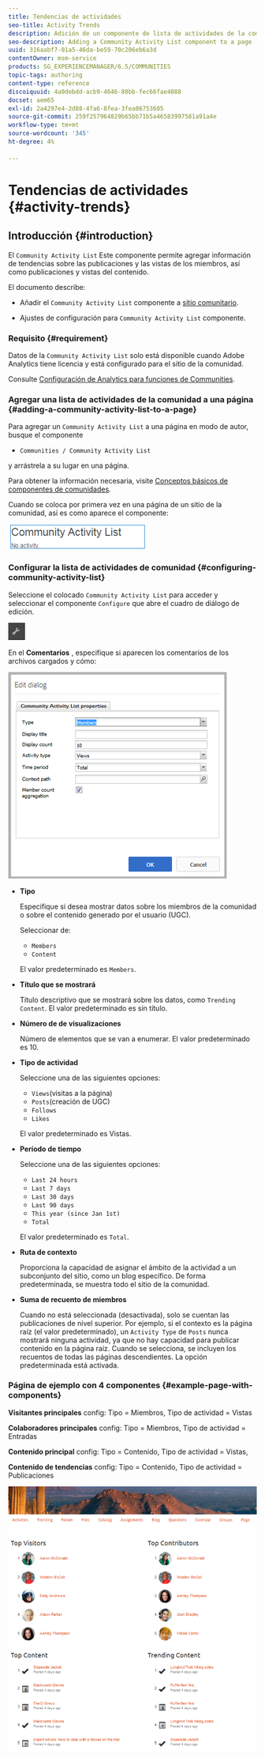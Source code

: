 ```yaml
---
title: Tendencias de actividades
seo-title: Activity Trends
description: Adición de un componente de lista de actividades de la comunidad a una página
seo-description: Adding a Community Activity List component to a page
uuid: 316aabf7-01a5-46da-be59-70c206eb6a3d
contentOwner: msm-service
products: SG_EXPERIENCEMANAGER/6.5/COMMUNITIES
topic-tags: authoring
content-type: reference
discoiquuid: 4a0debdd-acb9-4646-80bb-fec66fae4088
docset: aem65
exl-id: 2a4297e4-2d88-4fa6-8fea-3fea06753605
source-git-commit: 259f257964829b65bb71b5a46583997581a91a4e
workflow-type: tm+mt
source-wordcount: '345'
ht-degree: 4%

---
```


# Tendencias de actividades {#activity-trends}

## Introducción {#introduction}

El `Community Activity List` Este componente permite agregar información de tendencias sobre las publicaciones y las vistas de los miembros, así como publicaciones y vistas del contenido.

El documento describe:

* Añadir el `Community Activity List` componente a [sitio comunitario](/help/communities/overview.md#community-sites).

* Ajustes de configuración para `Community Activity List` componente.

### Requisito {#requirement}

Datos de la `Community Activity List` solo está disponible cuando Adobe Analytics tiene licencia y está configurado para el sitio de la comunidad.

Consulte [Configuración de Analytics para funciones de Communities](/help/communities/analytics.md).

### Agregar una lista de actividades de la comunidad a una página {#adding-a-community-activity-list-to-a-page}

Para agregar un `Community Activity List` a una página en modo de autor, busque el componente

* `Communities / Community Activity List`

y arrástrela a su lugar en una página.

Para obtener la información necesaria, visite [Conceptos básicos de componentes de comunidades](/help/communities/basics.md).

Cuando se coloca por primera vez en una página de un sitio de la comunidad, así es como aparece el componente:

![actividad de la comunidad](assets/community-activity.png)

### Configurar la lista de actividades de comunidad  {#configuring-community-activity-list}

Seleccione el colocado `Community Activity List` para acceder y seleccionar el componente `Configure` que abre el cuadro de diálogo de edición.

![configurar](assets/configure-new.png)

En el **Comentarios** , especifique si aparecen los comentarios de los archivos cargados y cómo:

![propiedades](assets/activity-list-properties.png)

* **Tipo**

  Especifique si desea mostrar datos sobre los miembros de la comunidad o sobre el contenido generado por el usuario (UGC).

  Seleccionar de:

   * `Members`
   * `Content`

  El valor predeterminado es `Members`.

* **Título que se mostrará**

  Título descriptivo que se mostrará sobre los datos, como `Trending Content`.
El valor predeterminado es sin título.

* **Número de de visualizaciones**

  Número de elementos que se van a enumerar.
El valor predeterminado es 10.

* **Tipo de actividad**

  Seleccione una de las siguientes opciones:

   * `Views`(visitas a la página)
   * `Posts`(creación de UGC)
   * `Follows`
   * `Likes`

  El valor predeterminado es Vistas.

* **Período de tiempo**

  Seleccione una de las siguientes opciones:

   * `Last 24 hours`
   * `Last 7 days`
   * `Last 30 days`
   * `Last 90 days`
   * `This year (since Jan 1st)`
   * `Total`

  El valor predeterminado es `Total`.

* **Ruta de contexto**

  Proporciona la capacidad de asignar el ámbito de la actividad a un subconjunto del sitio, como un blog específico.
De forma predeterminada, se muestra todo el sitio de la comunidad.

* **Suma de recuento de miembros**

  Cuando no está seleccionada (desactivada), solo se cuentan las publicaciones de nivel superior. Por ejemplo, si el contexto es la página raíz (el valor predeterminado), un `Activity Type` de `Posts` nunca mostrará ninguna actividad, ya que no hay capacidad para publicar contenido en la página raíz. Cuando se selecciona, se incluyen los recuentos de todas las páginas descendientes.
La opción predeterminada está activada.

### Página de ejemplo con 4 componentes {#example-page-with-components}

**Visitantes principales** config: Tipo = Miembros, Tipo de actividad = Vistas

**Colaboradores principales** config: Tipo = Miembros, Tipo de actividad = Entradas

**Contenido principal** config: Tipo = Contenido, Tipo de actividad = Vistas,

**Contenido de tendencias** config: Tipo = Contenido, Tipo de actividad = Publicaciones

![componentes](assets/activity-list-components.png)
